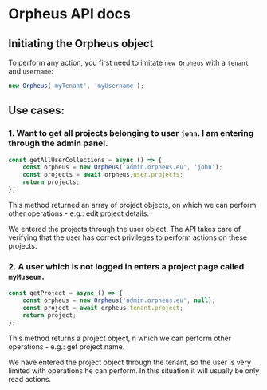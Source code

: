 # Orpheus API docs


## Initiating the Orpheus object

To perform any action, you first need to imitate `new Orpheus` with a `tenant` and `username`:

```javascript
new Orpheus('myTenant', 'myUsername');
```

## Use cases:

### 1. Want to get all projects belonging to user `john`. I am entering through the admin panel.

```javascript
const getAllUserCollections = async () => {
	const orpheus = new Orpheus('admin.orpheus.eu', 'john');
	const projects = await orpheus.user.projects;
    return projects;
};
```

This method returned an array of project objects, on which we can perform other operations - e.g.: edit project details.

We entered the projects through the user object. The API takes care of verifying that the user has correct privileges to perform actions on these projects.

### 2. A user which is not logged in enters a project page called `myMuseum`.

```javascript
const getProject = async () => {
	const orpheus = new Orpheus('admin.orpheus.eu', null);
	const project = await orpheus.tenant.project;
    return project;
};
```

This method returns a project object, n which we can perform other operations - e.g.: get project name.

We have entered the project object through the tenant, so the user is very limited with operations he can perform. In this situation it will usually be only read actions.
